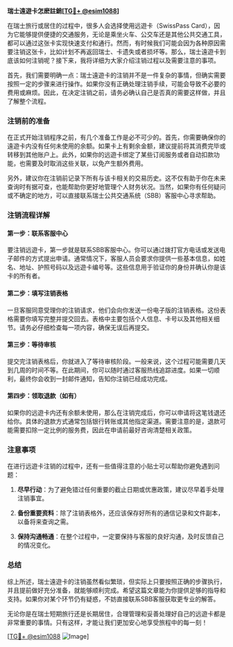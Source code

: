 **瑞士遠遊卡怎麽註銷[[TG💪+ @esim1088](https://t.me/s/esim1088)]**

在瑞士旅行或居住的过程中，很多人会选择使用远遊卡（SwissPass Card），因为它能够提供便捷的交通服务，无论是乘坐火车、公交车还是其他公共交通工具，都可以通过这张卡实现快速支付和通行。然而，有时候我们可能会因为各种原因需要注销这张卡，比如计划不再返回瑞士、卡遗失或者损坏等。那么，瑞士遠遊卡到底该如何注销呢？接下来，我将详细为大家介绍注销过程以及需要注意的事项。

首先，我们需要明确一点：瑞士遠遊卡的注销并不是一件复杂的事情，但确实需要按照一定的步骤来进行操作。如果你没有正确处理注销手续，可能会导致不必要的费用或麻烦。因此，在决定注销之前，请务必确认自己是否真的需要这样做，并且了解整个流程。

### 注销前的准备

在正式开始注销程序之前，有几个准备工作是必不可少的。首先，你需要确保你的遠遊卡内没有任何未使用的余额。如果卡上有剩余金额，建议提前将其消费完毕或转移到其他账户上。此外，如果你的远遊卡绑定了某些订阅服务或者自动扣款功能，也需要及时取消这些关联，以免产生额外费用。

另外，建议你在注销前记录下所有与该卡相关的交易历史。这不仅有助于你在未来查询时有据可查，也能帮助你更好地管理个人财务状况。当然，如果你有任何疑问或不确定的地方，可以直接联系瑞士公共交通系统（SBB）客服中心寻求帮助。

### 注销流程详解

#### 第一步：联系客服中心

要注销远遊卡，第一步就是联系SBB客服中心。你可以通过拨打官方电话或发送电子邮件的方式提出申请。通常情况下，客服人员会要求你提供一些基本信息，如姓名、地址、护照号码以及远遊卡编号等。这些信息用于验证你的身份并确认你是该卡的所有者。

#### 第二步：填写注销表格

一旦客服同意受理你的注销请求，他们会向你发送一份电子版的注销表格。这份表格需要你填写完整并提交回去。表格中主要包括个人信息、卡号以及其他相关细节。请务必仔细检查每一项内容，确保无误后再提交。

#### 第三步：等待审核

提交完注销表格后，你就进入了等待审核阶段。一般来说，这个过程可能需要几天到几周的时间不等。在此期间，你可以随时通过客服热线追踪进度。如果一切顺利，最终你会收到一封邮件通知，告知你注销已经成功完成。

#### 第四步：领取退款（如有）

如果你的远遊卡内还有余额未使用，那么在注销完成后，你可以申请将这笔钱退还给你。具体的退款方式通常包括银行转账或其他指定渠道。需要注意的是，退款可能需要扣除一定比例的服务费，因此在申请前最好咨询清楚相关政策。

### 注意事项

在进行远遊卡注销的过程中，还有一些值得注意的小贴士可以帮助你避免遇到问题：

1. **尽早行动**：为了避免错过任何重要的截止日期或优惠政策，建议尽早着手处理注销事宜。
   
2. **备份重要资料**：除了注销表格外，还应该保存好所有的通信记录和文件副本，以备将来查询之需。

3. **保持沟通畅通**：在整个过程中，一定要保持与客服的良好沟通，及时反馈自己的情况变化。

### 总结

综上所述，瑞士遠遊卡的注销虽然看似繁琐，但实际上只要按照正确的步骤执行，并且提前做好充分准备，就能够顺利完成。希望这篇文章能为你提供足够的指导和支持。如果你对某个环节仍有疑惑，不妨直接联系SBB客服获取更专业的解答。

无论你是在瑞士短期旅行还是长期居住，合理管理和妥善处理好自己的远遊卡都是非常重要的事情。只有这样，才能让我们更加安心地享受旅程中的每一刻！

[[TG💪+ @esim1088](https://t.me/s/esim1088) ![Image](https://i.postimg.cc/4NQfJmqS/Snipaste-2025-05-13-00-14-12.png)]